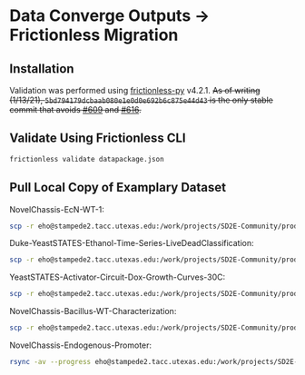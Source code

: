 # Data Converge Outputs -> Frictionless Migration

## Installation

Validation was performed using [frictionless-py](https://github.com/frictionlessdata/frictionless-py) v4.2.1. ~~As of writing (1/13/21), `5bd794179dcbaab080e1e0d0e692b6c875e44d43` is the only stable commit that avoids [#609](https://github.com/frictionlessdata/frictionless-py/issues/609) and [#616](https://github.com/frictionlessdata/frictionless-py/issues/616).~~

## Validate Using Frictionless CLI

```bash
frictionless validate datapackage.json
```

## Pull Local Copy of Examplary Dataset

NovelChassis-EcN-WT-1:
```bash
scp -r eho@stampede2.tacc.utexas.edu:/work/projects/SD2E-Community/prod/projects/sd2e-project-43/reactor_outputs/complete/NovelChassis-EcN-WT-1/20210310165236 ./data
```

Duke-YeastSTATES-Ethanol-Time-Series-LiveDeadClassification:
```bash
scp -r eho@stampede2.tacc.utexas.edu:/work/projects/SD2E-Community/prod/projects/sd2e-project-43/reactor_outputs/preview/Duke-YeastSTATES-Ethanol-Time-Series-LiveDeadClassification/20201217201845 ./data
```

YeastSTATES-Activator-Circuit-Dox-Growth-Curves-30C:
```bash
scp -r eho@stampede2.tacc.utexas.edu:/work/projects/SD2E-Community/prod/projects/sd2e-project-43/reactor_outputs/complete/YeastSTATES-Activator-Circuit-Dox-Growth-Curves-30C/20210211174214 ./data
```

NovelChassis-Bacillus-WT-Characterization:
```bash
scp -r eho@stampede2.tacc.utexas.edu:/work/projects/SD2E-Community/prod/projects/sd2e-project-43/reactor_outputs/complete/NovelChassis-Bacillus-WT-Characterization/20201029172044 ./data
```

NovelChassis-Endogenous-Promoter:
```bash
rsync -av --progress eho@stampede2.tacc.utexas.edu:/work/projects/SD2E-Community/prod/projects/sd2e-project-43/reactor_outputs/preview/NovelChassis-Endogenous-Promoter/20210318183648/ ./data --exclude "*events.json"
```

